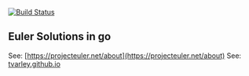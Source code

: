 [![Build Status](https://travis-ci.org/tvarley/go_euler.svg?branch=master)](https://travis-ci.org/tvarley/go_euler)

## Euler Solutions in go

See: [https://projecteuler.net/about](https://projecteuler.net/about)
See: [tvarley.github.io](tvarley.github.io)

